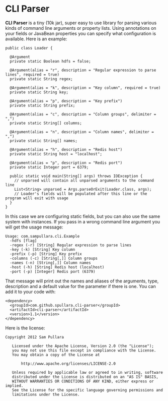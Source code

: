 CLI Parser
==========

**CLI Parser** is a tiny (10k jar), super easy to use library for parsing various kinds of command line arguments or
property lists. Using annotations on your fields or JavaBean properties you can specify what configuration
is available. Here is an example:

    public class Loader {

      @Argument
      private static Boolean hdfs = false;

      @Argument(alias = "r", description = "Regular expression to parse lines", required = true)
      private static String regex;

      @Argument(alias = "k", description = "Key column", required = true)
      private static String key;

      @Argument(alias = "p", description = "Key prefix")
      private static String prefix;

      @Argument(alias = "c", description = "Column groups", delimiter = ",")
      private static String[] columns;

      @Argument(alias = "n", description = "Column names", delimiter = ",")
      private static String[] names;

      @Argument(alias = "h", description = "Redis host")
      private static String host = "localhost";

      @Argument(alias = "p", description = "Redis port")
      private static Integer port = 6379;

      public static void main(String[] args) throws IOException {
        // unparsed will contain all unparsed arguments to the command line
        List<String> unparsed = Args.parseOrExit(Loader.class, args);
        // Loader's fields will be populated after this line or the program will exit with usage
      }
    }

In this case we are configuring static fields, but you can also use the same system with instances. If you pass
in a wrong command line argument you will get the usage message:

    Usage: com.sampullara.cli.Example
      -hdfs [flag]
      -regex (-r) [String] Regular expression to parse lines
      -key (-k) [String] Key column
      -prefix (-p) [String] Key prefix
      -columns (-c) [String[,]] Column groups
      -names (-n) [String[,]] Column names
      -host (-h) [String] Redis host (localhost)
      -port (-p) [Integer] Redis port (6379)

That message will print out the names and aliases of the arguments, type, description and a default value
for the parameter if there is one. You can add it to your code with:

    <dependency>
      <groupId>com.github.spullara.cli-parser</groupId>
      <artifactId>cli-parser</artifactId>
      <version>1.1</version>
    </dependency>
    
Here is the license:

    Copyright 2012 Sam Pullara

       Licensed under the Apache License, Version 2.0 (the "License");
       you may not use this file except in compliance with the License.
       You may obtain a copy of the License at

           http://www.apache.org/licenses/LICENSE-2.0

       Unless required by applicable law or agreed to in writing, software
       distributed under the License is distributed on an "AS IS" BASIS,
       WITHOUT WARRANTIES OR CONDITIONS OF ANY KIND, either express or implied.
       See the License for the specific language governing permissions and
       limitations under the License.

